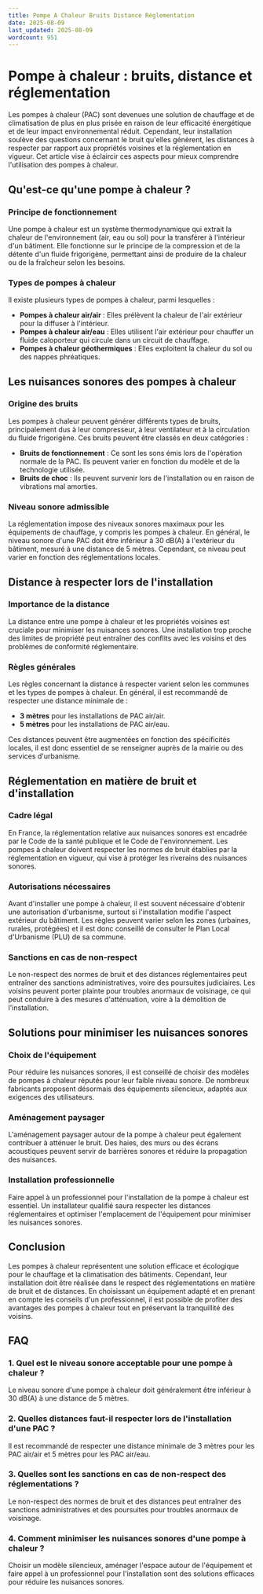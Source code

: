 ```yaml
---
title: Pompe A Chaleur Bruits Distance Réglementation
date: 2025-08-09
last_updated: 2025-08-09
wordcount: 951
---
```


# Pompe à chaleur : bruits, distance et réglementation

Les pompes à chaleur (PAC) sont devenues une solution de chauffage et de climatisation de plus en plus prisée en raison de leur efficacité énergétique et de leur impact environnemental réduit. Cependant, leur installation soulève des questions concernant le bruit qu'elles génèrent, les distances à respecter par rapport aux propriétés voisines et la réglementation en vigueur. Cet article vise à éclaircir ces aspects pour mieux comprendre l'utilisation des pompes à chaleur.

## Qu'est-ce qu'une pompe à chaleur ?

### Principe de fonctionnement

Une pompe à chaleur est un système thermodynamique qui extrait la chaleur de l'environnement (air, eau ou sol) pour la transférer à l'intérieur d'un bâtiment. Elle fonctionne sur le principe de la compression et de la détente d'un fluide frigorigène, permettant ainsi de produire de la chaleur ou de la fraîcheur selon les besoins.

### Types de pompes à chaleur

Il existe plusieurs types de pompes à chaleur, parmi lesquelles :

- **Pompes à chaleur air/air** : Elles prélèvent la chaleur de l'air extérieur pour la diffuser à l'intérieur.
- **Pompes à chaleur air/eau** : Elles utilisent l'air extérieur pour chauffer un fluide caloporteur qui circule dans un circuit de chauffage.
- **Pompes à chaleur géothermiques** : Elles exploitent la chaleur du sol ou des nappes phréatiques.

## Les nuisances sonores des pompes à chaleur

### Origine des bruits

Les pompes à chaleur peuvent générer différents types de bruits, principalement dus à leur compresseur, à leur ventilateur et à la circulation du fluide frigorigène. Ces bruits peuvent être classés en deux catégories :

- **Bruits de fonctionnement** : Ce sont les sons émis lors de l'opération normale de la PAC. Ils peuvent varier en fonction du modèle et de la technologie utilisée.
- **Bruits de choc** : Ils peuvent survenir lors de l'installation ou en raison de vibrations mal amorties.

### Niveau sonore admissible

La réglementation impose des niveaux sonores maximaux pour les équipements de chauffage, y compris les pompes à chaleur. En général, le niveau sonore d'une PAC doit être inférieur à 30 dB(A) à l'extérieur du bâtiment, mesuré à une distance de 5 mètres. Cependant, ce niveau peut varier en fonction des réglementations locales.

## Distance à respecter lors de l'installation

### Importance de la distance

La distance entre une pompe à chaleur et les propriétés voisines est cruciale pour minimiser les nuisances sonores. Une installation trop proche des limites de propriété peut entraîner des conflits avec les voisins et des problèmes de conformité réglementaire.

### Règles générales

Les règles concernant la distance à respecter varient selon les communes et les types de pompes à chaleur. En général, il est recommandé de respecter une distance minimale de :

- **3 mètres** pour les installations de PAC air/air.
- **5 mètres** pour les installations de PAC air/eau.

Ces distances peuvent être augmentées en fonction des spécificités locales, il est donc essentiel de se renseigner auprès de la mairie ou des services d'urbanisme.

## Réglementation en matière de bruit et d'installation

### Cadre légal

En France, la réglementation relative aux nuisances sonores est encadrée par le Code de la santé publique et le Code de l'environnement. Les pompes à chaleur doivent respecter les normes de bruit établies par la réglementation en vigueur, qui vise à protéger les riverains des nuisances sonores.

### Autorisations nécessaires

Avant d'installer une pompe à chaleur, il est souvent nécessaire d'obtenir une autorisation d'urbanisme, surtout si l'installation modifie l'aspect extérieur du bâtiment. Les règles peuvent varier selon les zones (urbaines, rurales, protégées) et il est donc conseillé de consulter le Plan Local d'Urbanisme (PLU) de sa commune.

### Sanctions en cas de non-respect

Le non-respect des normes de bruit et des distances réglementaires peut entraîner des sanctions administratives, voire des poursuites judiciaires. Les voisins peuvent porter plainte pour troubles anormaux de voisinage, ce qui peut conduire à des mesures d'atténuation, voire à la démolition de l'installation.

## Solutions pour minimiser les nuisances sonores

### Choix de l'équipement

Pour réduire les nuisances sonores, il est conseillé de choisir des modèles de pompes à chaleur réputés pour leur faible niveau sonore. De nombreux fabricants proposent désormais des équipements silencieux, adaptés aux exigences des utilisateurs.

### Aménagement paysager

L'aménagement paysager autour de la pompe à chaleur peut également contribuer à atténuer le bruit. Des haies, des murs ou des écrans acoustiques peuvent servir de barrières sonores et réduire la propagation des nuisances.

### Installation professionnelle

Faire appel à un professionnel pour l'installation de la pompe à chaleur est essentiel. Un installateur qualifié saura respecter les distances réglementaires et optimiser l'emplacement de l'équipement pour minimiser les nuisances sonores.

## Conclusion

Les pompes à chaleur représentent une solution efficace et écologique pour le chauffage et la climatisation des bâtiments. Cependant, leur installation doit être réalisée dans le respect des réglementations en matière de bruit et de distances. En choisissant un équipement adapté et en prenant en compte les conseils d'un professionnel, il est possible de profiter des avantages des pompes à chaleur tout en préservant la tranquillité des voisins.

## FAQ

### 1. Quel est le niveau sonore acceptable pour une pompe à chaleur ?

Le niveau sonore d'une pompe à chaleur doit généralement être inférieur à 30 dB(A) à une distance de 5 mètres.

### 2. Quelles distances faut-il respecter lors de l'installation d'une PAC ?

Il est recommandé de respecter une distance minimale de 3 mètres pour les PAC air/air et 5 mètres pour les PAC air/eau.

### 3. Quelles sont les sanctions en cas de non-respect des réglementations ?

Le non-respect des normes de bruit et des distances peut entraîner des sanctions administratives et des poursuites pour troubles anormaux de voisinage.

### 4. Comment minimiser les nuisances sonores d'une pompe à chaleur ?

Choisir un modèle silencieux, aménager l'espace autour de l'équipement et faire appel à un professionnel pour l'installation sont des solutions efficaces pour réduire les nuisances sonores.